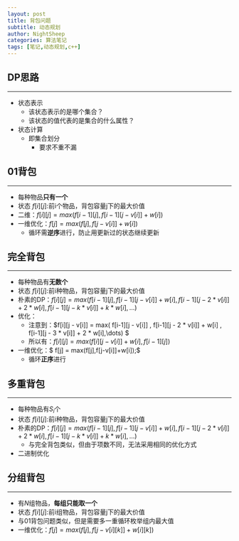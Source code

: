 ```yaml
---
layout: post
title: 背包问题
subtitle: 动态规划
author: NightSheep
categories: 算法笔记
tags: [笔记,动态规划,c++]
---
```


## DP思路

---

- 状态表示
  - 该状态表示的是哪个集合？
  - 该状态的值代表的是集合的什么属性？
- 状态计算
  - 即集合划分
    - 要求不重不漏

## 01背包

---

- 每种物品**只有一个**
- 状态 $f[i][j]$:前i个物品，背包容量j下的最大价值
- 二维：$f[i][j] = max(f[i - 1][j], f[i - 1][j - v[i]] + w[i])$
- 一维优化：$f[j] = max(f[j], f[j - v[i]] + w[i])$
  - 循环需**逆序**进行，防止用更新过的状态继续更新

## 完全背包

---

- 每种物品有**无数个**
- 状态 $f[i][j]$:前i种物品，背包容量j下的最大价值
- 朴素的DP：$f[i] [j] = max( f[i-1][j] , f[i - 1][j - v[i]]+w[i] , f[i - 1][j - 2 * v[i]] + 2 * w[i] , f[i - 1][j - k * v[i]] + k * w[i],\dots)$ 
- 优化：
  - 注意到：$f[i][j - v[i]] = max( f[i-1][j - v[i]] , f[i-1][j - 2 * v[i]] + w[i] , f[i-1][j - 3 * v[i]] + 2 * w[i],\dots) $
  - 所以有：$f[i][j] = max(f[i][j-v[i]] + w[i], f[i-1][j])$
- 一维优化：$ f[j] = max(f[j],f[j-v[i]]+w[i]);$
  - 循环**正序**进行

## 多重背包

---

- 每种物品有$S_i$个
- 状态 $f[i][j]$:前i种物品，背包容量j下的最大价值
- 朴素的DP：$f[i] [j] = max( f[i-1][j] , f[i - 1][j - v[i]]+w[i] , f[i - 1][j - 2 * v[i]] + 2 * w[i] , f[i - 1][j - k * v[i]] + k * w[i],\dots)$ 
  - 与完全背包类似，但由于项数不同，无法采用相同的优化方式
- 二进制优化

## 分组背包

---

- 有$N$组物品，**每组只能取一个**
- 状态 $f[i][j]$:前i组物品，背包容量j下的最大价值
- 与01背包问题类似，但是需要多一重循环枚举组内最大值
-  一维优化：$f[j] = max(f[j], f[j - v[i][k]] + w[i][k])$